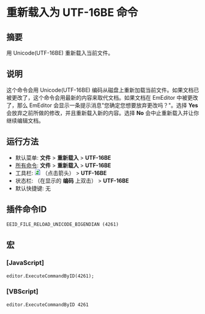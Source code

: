 # 重新载入为 UTF-16BE 命令

## 摘要

用 Unicode(UTF-16BE) 重新载入当前文件。

## 说明

这个命令会用 Unicode(UTF-16BE) 编码从磁盘上重新加载当前文件。如果文档已被更改了，这个命令会用最新的内容来取代文档。如果文档在 EmEditor 中被更改了，那么 EmEditor 会显示一条提示消息"您确定您想要放弃更改吗？"。选择 **Yes** 会放弃之前所做的修改，并且重新载入新的内容。选择 **No** 会中止重新载入并让你继续编辑文档。

## 运行方法

- 默认菜单: **文件** \> **重新载入** \> **UTF-16BE**
- [所有命令](../tools/all_commands): **文件** \> **重新载入**
\> **UTF-16BE**
- 工具栏: ![](../../images/reload.png) （点击箭头） \> **UTF-16BE**
- 状态栏: （在显示的 **编码** 上双击） \> **UTF-16BE**
- 默认快捷键: 无

## 插件命令ID

```
EEID_FILE_RELOAD_UNICODE_BIGENDIAN (4261)
```

## 宏

### \[JavaScript\]

```
editor.ExecuteCommandByID(4261);
```

### \[VBScript\]

```
editor.ExecuteCommandByID 4261
```
